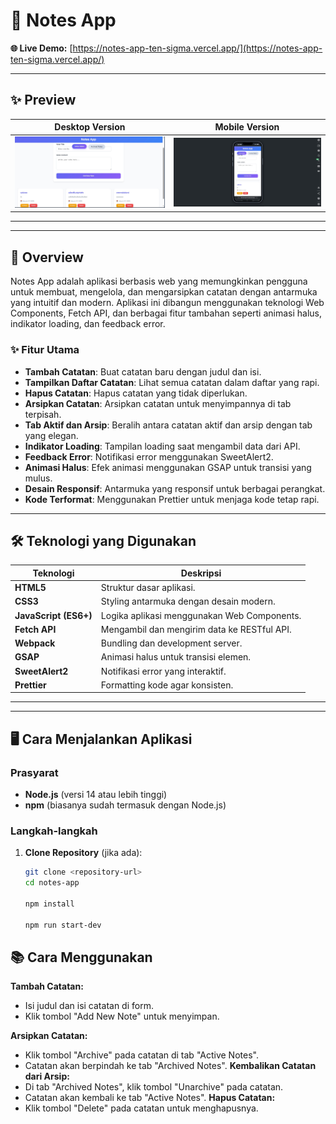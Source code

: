 # 📝 Notes App


**🌐 Live Demo:** [https://notes-app-ten-sigma.vercel.app/](https://notes-app-ten-sigma.vercel.app/)

---

## ✨ Preview

| Desktop Version | Mobile Version |
|-----------------|----------------|
| ![Desktop Preview](src/img/Dekstop.jpg) | ![Mobile Preview](src/img/Mobile.jpg) |

---

---

## 🚀 Overview

Notes App adalah aplikasi berbasis web yang memungkinkan pengguna untuk membuat, mengelola, dan mengarsipkan catatan dengan antarmuka yang intuitif dan modern. Aplikasi ini dibangun menggunakan teknologi Web Components, Fetch API, dan berbagai fitur tambahan seperti animasi halus, indikator loading, dan feedback error.

### ✨ Fitur Utama

- **Tambah Catatan**: Buat catatan baru dengan judul dan isi.
- **Tampilkan Daftar Catatan**: Lihat semua catatan dalam daftar yang rapi.
- **Hapus Catatan**: Hapus catatan yang tidak diperlukan.
- **Arsipkan Catatan**: Arsipkan catatan untuk menyimpannya di tab terpisah.
- **Tab Aktif dan Arsip**: Beralih antara catatan aktif dan arsip dengan tab yang elegan.
- **Indikator Loading**: Tampilan loading saat mengambil data dari API.
- **Feedback Error**: Notifikasi error menggunakan SweetAlert2.
- **Animasi Halus**: Efek animasi menggunakan GSAP untuk transisi yang mulus.
- **Desain Responsif**: Antarmuka yang responsif untuk berbagai perangkat.
- **Kode Terformat**: Menggunakan Prettier untuk menjaga kode tetap rapi.

---

## 🛠️ Teknologi yang Digunakan

| Teknologi         | Deskripsi                              |
|-------------------|----------------------------------------|
| **HTML5**         | Struktur dasar aplikasi.              |
| **CSS3**          | Styling antarmuka dengan desain modern. |
| **JavaScript (ES6+)** | Logika aplikasi menggunakan Web Components. |
| **Fetch API**     | Mengambil dan mengirim data ke RESTful API. |
| **Webpack**       | Bundling dan development server.      |
| **GSAP**          | Animasi halus untuk transisi elemen.  |
| **SweetAlert2**   | Notifikasi error yang interaktif.     |
| **Prettier**      | Formatting kode agar konsisten.       |

---


---

## 🖥️ Cara Menjalankan Aplikasi

### Prasyarat
- **Node.js** (versi 14 atau lebih tinggi)
- **npm** (biasanya sudah termasuk dengan Node.js)

### Langkah-langkah
1. **Clone Repository** (jika ada):
   ```bash
   git clone <repository-url>
   cd notes-app
   
   npm install

   npm run start-dev

## 📚 Cara Menggunakan
**Tambah Catatan:**
- Isi judul dan isi catatan di form.
- Klik tombol "Add New Note" untuk menyimpan.

**Arsipkan Catatan:**
- Klik tombol "Archive" pada catatan di tab "Active Notes".
- Catatan akan berpindah ke tab "Archived Notes".
**Kembalikan Catatan dari Arsip:**
- Di tab "Archived Notes", klik tombol "Unarchive" pada catatan.
- Catatan akan kembali ke tab "Active Notes".
**Hapus Catatan:**
- Klik tombol "Delete" pada catatan untuk menghapusnya.

